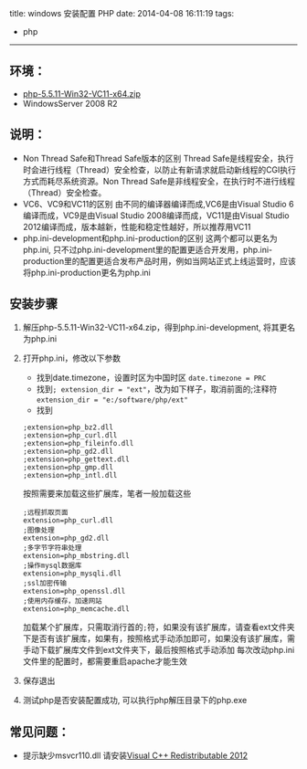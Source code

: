 title: windows 安装配置 PHP
date: 2014-04-08 16:11:19
tags:
- php
---
## 环境：
* [php-5.5.11-Win32-VC11-x64.zip](http://windows.php.net/download/)
* WindowsServer 2008 R2

## 说明：
* Non Thread Safe和Thread Safe版本的区别
Thread Safe是线程安全，执行时会进行线程（Thread）安全检查，以防止有新请求就启动新线程的CGI执行方式而耗尽系统资源。Non Thread Safe是非线程安全，在执行时不进行线程（Thread）安全检查。
* VC6、VC9和VC11的区别
由不同的编译器编译而成,VC6是由Visual Studio 6编译而成，VC9是由Visual Studio 2008编译而成，VC11是由Visual Studio 2012编译而成，版本越新，性能和稳定性越好，所以推荐用VC11
* php.ini-development和php.ini-production的区别
这两个都可以更名为php.ini, 只不过php.ini-development里的配置更适合开发用，php.ini-production里的配置更适合发布产品时用，例如当网站正式上线运营时，应该将php.ini-production更名为php.ini

## 安装步骤
1. 解压php-5.5.11-Win32-VC11-x64.zip，得到php.ini-development, 将其更名为php.ini
2. 打开php.ini，修改以下参数
    * 找到date.timezone，设置时区为中国时区
`date.timezone = PRC`
    * 找到`; extension_dir = "ext"`，改为如下样子，取消前面的;注释符
`extension_dir = "e:/software/php/ext"`
    * 找到
    ```
    ;extension=php_bz2.dll
    ;extension=php_curl.dll
    ;extension=php_fileinfo.dll
    ;extension=php_gd2.dll
    ;extension=php_gettext.dll
    ;extension=php_gmp.dll
    ;extension=php_intl.dll
    ```
    按照需要来加载这些扩展库，笔者一般加载这些
    ```
    ;远程抓取页面
    extension=php_curl.dll
    ;图像处理
    extension=php_gd2.dll
    ;多字节字符串处理
    extension=php_mbstring.dll
    ;操作mysql数据库
    extension=php_mysqli.dll
    ;ssl加密传输
    extension=php_openssl.dll
    ;使用内存缓存，加速网站
    extension=php_memcache.dll
    ```
    加载某个扩展库，只需取消行首的`;`符，如果没有该扩展库，请查看ext文件夹下是否有该扩展库，如果有，按照格式手动添加即可，如果没有该扩展库，需手动下载扩展库文件到ext文件夹下，最后按照格式手动添加
    每次改动php.ini文件里的配置时，都需要重启apache才能生效

3. 保存退出
4. 测试php是否安装配置成功, 可以执行php解压目录下的php.exe

## 常见问题：
* 提示缺少msvcr110.dll
请安装[Visual C++ Redistributable 2012](http://download.microsoft.com/download/9/C/D/9CD480DC-0301-41B0-AAAB-FE9AC1F60237/VSU4/vcredist_x64.exe)
